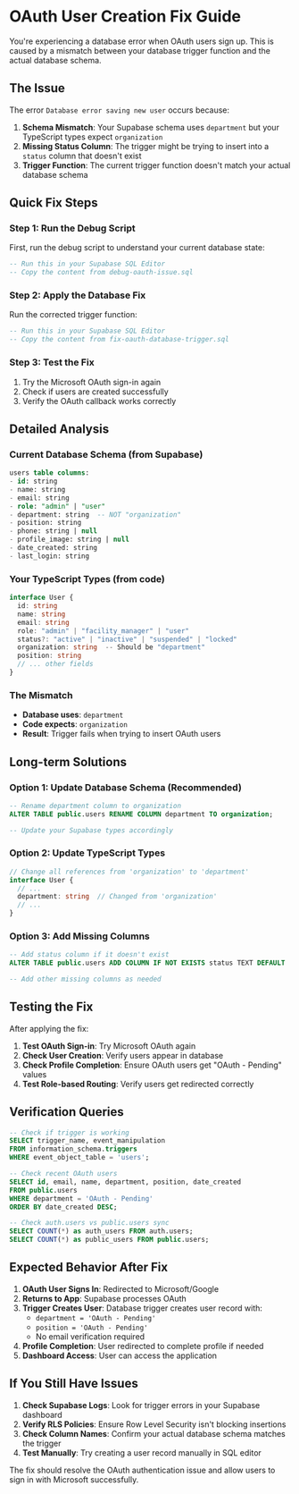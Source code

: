 # OAuth User Creation Fix Guide

You're experiencing a database error when OAuth users sign up. This is caused by a mismatch between your database trigger function and the actual database schema.

## The Issue

The error `Database error saving new user` occurs because:

1. **Schema Mismatch**: Your Supabase schema uses `department` but your TypeScript types expect `organization`
2. **Missing Status Column**: The trigger might be trying to insert into a `status` column that doesn't exist
3. **Trigger Function**: The current trigger function doesn't match your actual database schema

## Quick Fix Steps

### Step 1: Run the Debug Script

First, run the debug script to understand your current database state:

```sql
-- Run this in your Supabase SQL Editor
-- Copy the content from debug-oauth-issue.sql
```

### Step 2: Apply the Database Fix

Run the corrected trigger function:

```sql
-- Run this in your Supabase SQL Editor
-- Copy the content from fix-oauth-database-trigger.sql
```

### Step 3: Test the Fix

1. Try the Microsoft OAuth sign-in again
2. Check if users are created successfully
3. Verify the OAuth callback works correctly

## Detailed Analysis

### Current Database Schema (from Supabase)
```sql
users table columns:
- id: string
- name: string  
- email: string
- role: "admin" | "user"
- department: string  -- NOT "organization"
- position: string
- phone: string | null
- profile_image: string | null
- date_created: string
- last_login: string
```

### Your TypeScript Types (from code)
```typescript
interface User {
  id: string
  name: string
  email: string
  role: "admin" | "facility_manager" | "user"
  status?: "active" | "inactive" | "suspended" | "locked"
  organization: string  -- Should be "department"
  position: string
  // ... other fields
}
```

### The Mismatch

- **Database uses**: `department`
- **Code expects**: `organization`
- **Result**: Trigger fails when trying to insert OAuth users

## Long-term Solutions

### Option 1: Update Database Schema (Recommended)
```sql
-- Rename department column to organization
ALTER TABLE public.users RENAME COLUMN department TO organization;

-- Update your Supabase types accordingly
```

### Option 2: Update TypeScript Types
```typescript
// Change all references from 'organization' to 'department'
interface User {
  // ...
  department: string  // Changed from 'organization'
  // ...
}
```

### Option 3: Add Missing Columns
```sql
-- Add status column if it doesn't exist
ALTER TABLE public.users ADD COLUMN IF NOT EXISTS status TEXT DEFAULT 'active';

-- Add other missing columns as needed
```

## Testing the Fix

After applying the fix:

1. **Test OAuth Sign-in**: Try Microsoft OAuth again
2. **Check User Creation**: Verify users appear in database
3. **Check Profile Completion**: Ensure OAuth users get "OAuth - Pending" values
4. **Test Role-based Routing**: Verify users get redirected correctly

## Verification Queries

```sql
-- Check if trigger is working
SELECT trigger_name, event_manipulation 
FROM information_schema.triggers 
WHERE event_object_table = 'users';

-- Check recent OAuth users
SELECT id, email, name, department, position, date_created
FROM public.users 
WHERE department = 'OAuth - Pending'
ORDER BY date_created DESC;

-- Check auth.users vs public.users sync
SELECT COUNT(*) as auth_users FROM auth.users;
SELECT COUNT(*) as public_users FROM public.users;
```

## Expected Behavior After Fix

1. **OAuth User Signs In**: Redirected to Microsoft/Google
2. **Returns to App**: Supabase processes OAuth 
3. **Trigger Creates User**: Database trigger creates user record with:
   - `department = 'OAuth - Pending'`
   - `position = 'OAuth - Pending'`
   - No email verification required
4. **Profile Completion**: User redirected to complete profile if needed
5. **Dashboard Access**: User can access the application

## If You Still Have Issues

1. **Check Supabase Logs**: Look for trigger errors in your Supabase dashboard
2. **Verify RLS Policies**: Ensure Row Level Security isn't blocking insertions
3. **Check Column Names**: Confirm your actual database schema matches the trigger
4. **Test Manually**: Try creating a user record manually in SQL editor

The fix should resolve the OAuth authentication issue and allow users to sign in with Microsoft successfully.
